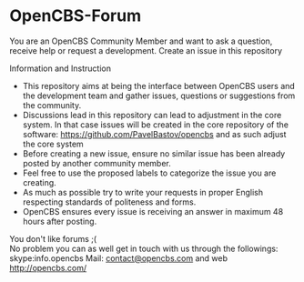 OpenCBS-Forum
=============

You are an OpenCBS Community Member and want to ask a question, receive help or request a development. Create an issue in this repository

Information and Instruction
- This repository aims at being the interface between OpenCBS users and the development team and gather issues, questions or suggestions from the community.
- Discussions lead in this repository can lead to adjustment in the core system. In that case issues will be created in the core repository of the software: https://github.com/PavelBastov/opencbs and as such adjust the core system
- Before creating a new issue, ensure no similar issue has been already posted by another community member.
- Feel free to use the proposed labels to categorize the issue you are creating.
- As much as possible try to write your requests in proper English respecting standards of politeness and forms.
- OpenCBS ensures every issue is receiving an answer in maximum 48 hours after posting. 

You don't like forums ;(     
No problem you can as well get in touch with us through the followings: skype:info.opencbs  Mail: contact@opencbs.com and web http://opencbs.com/
